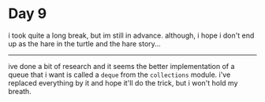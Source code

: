 # Day 9

i took quite a long break, but im still in advance. although, i hope i don't end up as the hare in the turtle and the hare story...

---

ive done a bit of research and it seems the better implementation of a queue that i want is called a `deque` from the `collections` module. i've replaced everything by it and hope it'll do the trick, but i won't hold my breath.